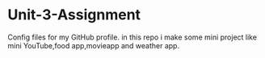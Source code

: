 # Unit-3-Assignment
Config files for my GitHub profile.
in this repo i make some mini project like mini YouTube,food app,movieapp and weather app.
